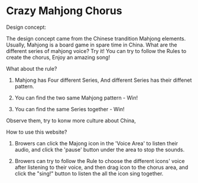 # Crazy Mahjong Chorus

Design concept: 

The design concept came from the Chinese trandition Mahjong elements. Usually, Mahjong is a board game in 
spare time in China. 
What are the different series of mahjong voice? Try it!
You can try to follow the Rules to create the chorus, Enjoy an amazing song!


What about the rule?
1. Mahjong has Four different Series, And different Series has their diffenet pattern.

2. You can find the two same Mahjong pattern - Win!

3. You can find the same Series together - Win!

Observe them, try to konw more culture about China,





How to use this website?

1. Browers can click the Majong icon in the 'Voice Area' to listen their audio, and click the 'pause' button under the area
   to stop the sounds. 


2. Browers can try to follow the Rule to choose the different icons' voice after listening to their voice, and then drag icon to the chorus area, and click the "sing!" button to listen the all the icon sing together.
